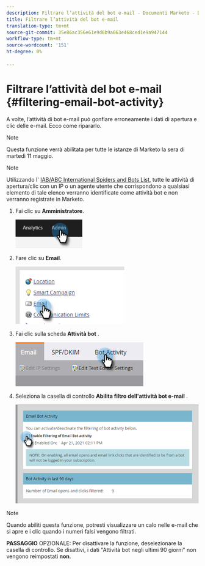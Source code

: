 ```yaml
---
description: Filtrare l’attività del bot e-mail - Documenti Marketo - Documentazione del prodotto
title: Filtrare l’attività del bot e-mail
translation-type: tm+mt
source-git-commit: 35e86ac356e61e9d6b9a663e468ced1e9a947144
workflow-type: tm+mt
source-wordcount: '151'
ht-degree: 0%

---
```


# Filtrare l’attività del bot e-mail {#filtering-email-bot-activity}

A volte, l’attività di bot e-mail può gonfiare erroneamente i dati di apertura e clic delle e-mail. Ecco come ripararlo.

>[!NOTE]
>
>Questa funzione verrà abilitata per tutte le istanze di Marketo la sera di martedì 11 maggio.

>[!NOTE]
>
>Utilizzando l&#39; [IAB/ABC International Spiders and Bots List](https://www.iab.com/guidelines/iab-abc-international-spiders-bots-list/), tutte le attività di apertura/clic con un IP o un agente utente che corrispondono a qualsiasi elemento di tale elenco verranno identificate come attività bot e non verranno registrate in Marketo.

1. Fai clic su **Amministratore**.

   ![](assets/filtering-email-bot-activity-1.png)

1. Fare clic su **Email**.

   ![](assets/filtering-email-bot-activity-2.png)

1. Fai clic sulla scheda **Attività bot** .

   ![](assets/filtering-email-bot-activity-3.png)

1. Seleziona la casella di controllo **Abilita filtro dell&#39;attività bot e-mail** .

   ![](assets/filtering-email-bot-activity-4.png)

>[!NOTE]
>
>Quando abiliti questa funzione, potresti visualizzare un calo nelle e-mail che si apre e i clic quando i numeri falsi vengono filtrati.

**PASSAGGIO** OPZIONALE: Per disattivare la funzione, deselezionare la casella di controllo. Se disattivi, i dati &quot;Attività bot negli ultimi 90 giorni&quot; non vengono reimpostati **non**.
